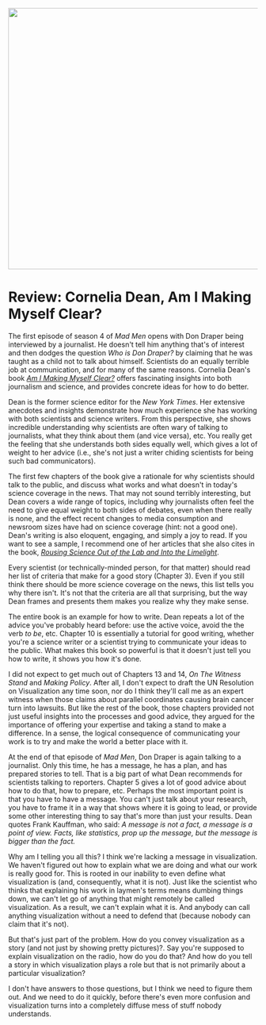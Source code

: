 <p align="center"><img src="https://media.eagereyes.org/media/2009/changeWorldPanel.jpg" alt="" width="560" height="527" /></p>

# Review: Cornelia Dean, Am I Making Myself Clear?

The first episode of season 4 of <em>Mad Men</em> opens with Don Draper being interviewed by a journalist. He doesn't tell him anything that's of interest and then dodges the question <em>Who is Don Draper?</em> by claiming that he was taught as a child not to talk about himself. Scientists do an equally terrible job at communication, and for many of the same reasons. Cornelia Dean's book <em><a href="http://www.amazon.com/Am-Making-Myself-Clear-Scientists/dp/0674036352/">Am I Making Myself Clear?</a></em> offers fascinating insights into both journalism and science, and provides concrete ideas for how to do better.

Dean is the former science editor for the <em>New York Times</em>. Her extensive anecdotes and insights demonstrate how much experience she has working with both scientists and science writers. From this perspective, she shows incredible understanding why scientists are often wary of talking to journalists, what they think about them (and vice versa), etc. You really get the feeling that she understands both sides equally well, which gives a lot of weight to her advice (i.e., she's not just a writer chiding scientists for being such bad communicators).

The first few chapters of the book give a rationale for why scientists should talk to the public, and discuss what works and what doesn't in today's science coverage in the news. That may not sound terribly interesting, but Dean covers a wide range of topics, including why journalists often feel the need to give equal weight to both sides of debates, even when there really is none, and the effect recent changes to media consumption and newsroom sizes have had on science coverage (hint: not a good one). Dean's writing is also eloquent, engaging, and simply a joy to read. If you want to see a sample, I recommend one of her articles that she also cites in the book, <em><a href="http://www.nytimes.com/2003/11/11/science/commentary-rousing-science-out-of-the-lab-and-into-the-limelight.html?pagewanted=all">Rousing Science Out of the Lab and Into the Limelight</a></em>.

Every scientist (or technically-minded person, for that matter) should read her list of criteria that make for a good story (Chapter 3). Even if you still think there should be more science coverage on the news, this list tells you why there isn't. It's not that the criteria are all that surprising, but the way Dean frames and presents them makes you realize why they make sense.

The entire book is an example for how to write. Dean repeats a lot of the advice you've probably heard before: use the active voice, avoid the the verb <em>to be</em>, etc. Chapter 10 is essentially a tutorial for good writing, whether you're a science writer or a scientist trying to communicate your ideas to the public. What makes this book so powerful is that it doesn't just tell you how to write, it shows you how it's done.

I did not expect to get much out of Chapters 13 and 14, <em>On The Witness Stand</em> and <em>Making Policy</em>. After all, I don't expect to draft the UN Resolution on Visualization any time soon, nor do I think they'll call me as an expert witness when those claims about parallel coordinates causing brain cancer turn into lawsuits. But like the rest of the book, those chapters provided not just useful insights into the processes and good advice, they argued for the importance of offering your expertise and taking a stand to make a difference. In a sense, the logical consequence of communicating your work is to try and make the world a better place with it.

At the end of that episode of <em>Mad Men</em>, Don Draper is again talking to a journalist. Only this time, he has a message, he has a plan, and has prepared stories to tell. That is a big part of what Dean recommends for scientists talking to reporters. Chapter 5 gives a lot of good advice about how to do that, how to prepare, etc. Perhaps the most important point is that you have to have a message. You can't just talk about your research, you have to frame it in a way that shows where it is going to lead, or provide some other interesting thing to say that's more than just your results. Dean quotes Frank Kauffman, who said: <em>A message is not a fact, a message is a point of view. Facts, like statistics, prop up the message, but the message is bigger than the fact.</em>

Why am I telling you all this? I think we're lacking a message in visualization. We haven't figured out how to explain what we are doing and what our work is really good for. This is rooted in our inability to even define what visualization is (and, consequently, what it is not). Just like the scientist who thinks that explaining his work in laymen's terms means dumbing things down, we can't let go of anything that might remotely be called visualization. As a result, we can't explain what it is. And anybody can call anything visualization without a need to defend that (because nobody can claim that it's not).

But that's just part of the problem. How do you convey visualization as a story (and not just by showing pretty pictures)?. Say you're supposed to explain visualization on the radio, how do you do that? And how do you tell a story in which visualization plays a role but that is not primarily about a particular visualization?

I don't have answers to those questions, but I think we need to figure them out. And we need to do it quickly, before there's even more confusion and visualization turns into a completely diffuse mess of stuff nobody understands.
